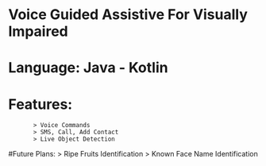 # Voice Guided Assistive For Visually Impaired

# Language: Java - Kotlin 

# Features: 
           > Voice Commands
           > SMS, Call, Add Contact
           > Live Object Detection 

#Future Plans:
          > Ripe Fruits Identification
           > Known Face Name Identification

